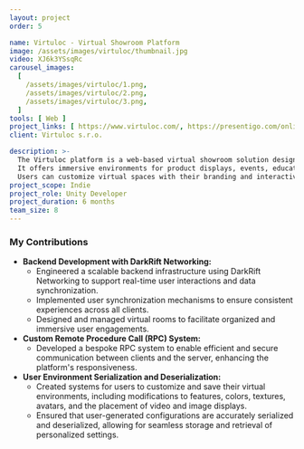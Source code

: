 ```yaml
---
layout: project
order: 5

name: Virtuloc - Virtual Showroom Platform
image: /assets/images/virtuloc/thumbnail.jpg
video: XJ6k3YSsqRc
carousel_images:
  [
    /assets/images/virtuloc/1.png,
    /assets/images/virtuloc/2.png,
    /assets/images/virtuloc/3.png,
  ]
tools: [ Web ]
project_links: [ https://www.virtuloc.com/, https://presentigo.com/online_showroom/ ]
client: Virtuloc s.r.o.

description: >-
  The Virtuloc platform is a web-based virtual showroom solution designed to meet diverse business needs. 
  It offers immersive environments for product displays, events, education, and customer engagement. \n
  Users can customize virtual spaces with their branding and interactive 3D content, making it a flexible tool for creating personalized experiences.
project_scope: Indie
project_role: Unity Developer
project_duration: 6 months
team_size: 8
---
```


### My Contributions

- **Backend Development with DarkRift Networking:**
  - Engineered a scalable backend infrastructure using DarkRift Networking to support real-time user interactions and data synchronization.
  - Implemented user synchronization mechanisms to ensure consistent experiences across all clients.
  - Designed and managed virtual rooms to facilitate organized and immersive user engagements.
- **Custom Remote Procedure Call (RPC) System:**
  - Developed a bespoke RPC system to enable efficient and secure communication between clients and the server, enhancing the platform's responsiveness.
- **User Environment Serialization and Deserialization:**
  - Created systems for users to customize and save their virtual environments, including modifications to features, colors, textures, avatars, and the placement of video and image displays.
  - Ensured that user-generated configurations are accurately serialized and deserialized, allowing for seamless storage and retrieval of personalized settings.

